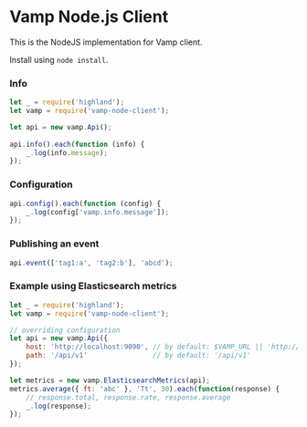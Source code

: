 # Vamp Node.js Client

This is the NodeJS implementation for Vamp client.

Install using `node install`.

### Info

```javascript
let _ = require('highland');
let vamp = require('vamp-node-client');

let api = new vamp.Api();
    
api.info().each(function (info) {
    _.log(info.message);
});
```

### Configuration

```javascript
api.config().each(function (config) {
    _.log(config['vamp.info.message']);
});
```

### Publishing an event

```javascript
api.event(['tag1:a', 'tag2:b'], 'abcd');
```

### Example using Elasticsearch metrics

```javascript
let _ = require('highland');
let vamp = require('vamp-node-client');

// overriding configuration
let api = new vamp.Api({
    host: 'http://localhost:9090', // by default: $VAMP_URL || 'http://127.0.0.1'
    path: '/api/v1'                // by default: '/api/v1'
});

let metrics = new vamp.ElasticsearchMetrics(api);
metrics.average({ ft: 'abc' }, 'Tt', 30).each(function(response) {
    // response.total, response.rate, response.average
    _.log(response);
});
```
